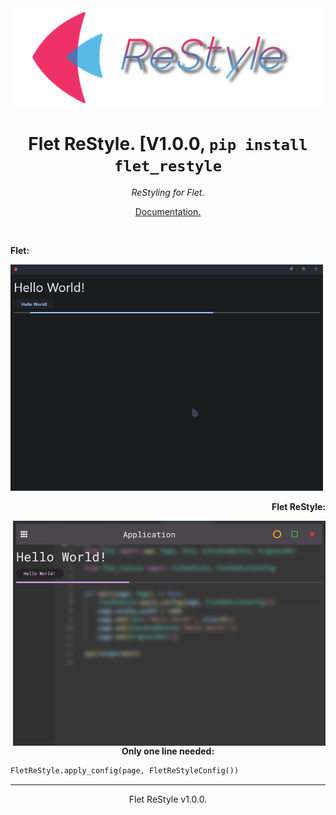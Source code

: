 <img src="ReStyleBanner.png">
<h1 align="center">Flet ReStyle. [V1.0.0, <code>pip install flet_restyle</code></h1>
<p align="center"><i>ReStyling for Flet.</i></p>

<p align="center"><a href="https://github.com/xzripper/flet_restyle/blob/main/docs.md">Documentation.</a></p><br>

<p><b>Flet:</b></p>
<img src="flet.gif" width=500><br>

<p align="right"><b>Flet ReStyle:</b></p>
<img align="right" src="restyle.gif" width=500>

<p align="center"><b>Only one line needed:</b></p>
<p align="center">

```python
FletReStyle.apply_config(page, FletReStyleConfig())
```
</p>

<hr>
<p align="center">Flet ReStyle v1.0.0.</p>

